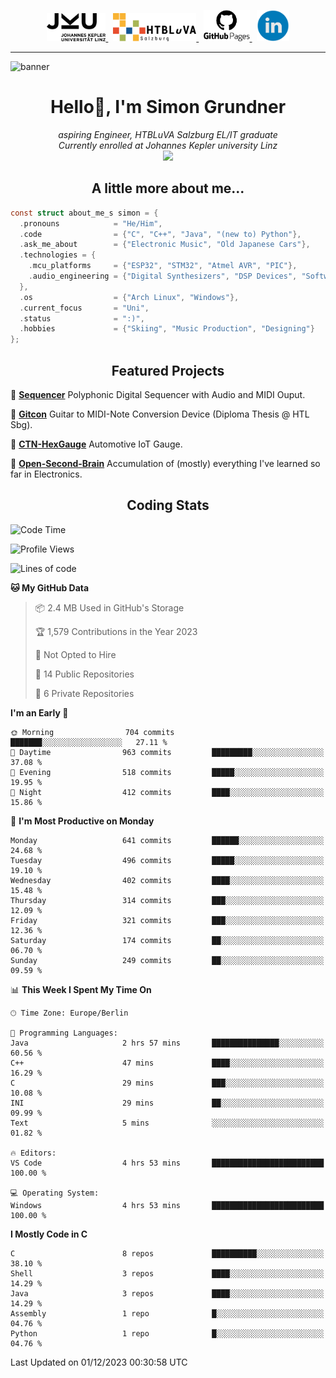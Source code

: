 <p align="center">
  <a href="https://www.jku.at/">
    <picture>
      <source media="(prefers-color-scheme: dark)" srcset="/images/jku_logo_weiss.png" height="45"/>
      <img alt="JKU Linz" src="/images/jku_logo_schwarz.png" height="45"/>
    </picture>
  </a> &nbsp;
   
  <a href="http://www.htl-salzburg.ac.at/startseite.html">
    <picture>
      <source media="(prefers-color-scheme: dark)" srcset="/images/htlbla_logo_weiss.png" height="45"/>
      <img alt="HTBLuVA Salzburg" src="/images/htlbla_logo_schwarz.png" height="45"/>
    </picture>
  </a> &nbsp;
   
  <a href="https://s-grundner.github.io/">
    <picture>
      <source media="(prefers-color-scheme: dark)" srcset="/images/pages_weiss.png" height="50"/>
      <img alt="Pages" src="/images/pages.png" height="50"/>
    </picture>
  </a> &nbsp;
  
  <a href="https://www.linkedin.com/in/simon-grundner/">
    <img alt="LinkedIn" src="/images/LinkedIn.png" height="50"/>
  </a>
</p>

---

![banner](https://github.com/s-grundner/s-grundner/assets/55248627/4d393e17-cc22-4aac-a59a-1279728b936f)

<h1 align="center">Hello👋, I'm Simon Grundner</h1>

<p align="center">
  <em>
    aspiring Engineer, HTBLuVA Salzburg EL/IT graduate<br>
    Currently enrolled at Johannes Kepler university Linz
    </a><br><img src="https://media.giphy.com/media/WUlplcMpOCEmTGBtBW/giphy.gif" width="40">
  </em><br>
</p>
 
<h2 align="center"> A little more about me...</h2>
  
```c
const struct about_me_s simon = {
  .pronouns            = "He/Him",
  .code                = {"C", "C++", "Java", "(new to) Python"},
  .ask_me_about        = {"Electronic Music", "Old Japanese Cars"},
  .technologies = { 
    .mcu_platforms     = {"ESP32", "STM32", "Atmel AVR", "PIC"},
    .audio_engineering = {"Digital Synthesizers", "DSP Devices", "Software Sounddesign"},
  },
  .os                  = {"Arch Linux", "Windows"},
  .current_focus       = "Uni",
  .status              = ":)",
  .hobbies             = {"Skiing", "Music Production", "Designing"}
};
 ```
<h2 align="center">Featured Projects</h2>

🎹 [**Sequencer**](https://github.com/s-grundner/HWEP-Sequencer) Polyphonic Digital Sequencer with Audio and MIDI Ouput. <br/>

🎸 [**Gitcon**](https://github.com/s-grundner/MTAP-MIDI-Guitar-Converter) Guitar to MIDI-Note Conversion Device (Diploma Thesis @ HTL Sbg). <br/>

🚗 [**CTN-HexGauge**](https://github.com/s-grundner/CTN-HexGauge) Automotive IoT Gauge. <br/>

🧠 [**Open-Second-Brain**](https://github.com/s-grundner/Elektronik) Accumulation of (mostly) everything I've learned so far in Electronics. <br/>

<h2 align="center"> Coding Stats </h2>

<!--START_SECTION:waka-->
![Code Time](http://img.shields.io/badge/Code%20Time-279%20hrs%2015%20mins-blue)

![Profile Views](http://img.shields.io/badge/Profile%20Views-13-blue)

![Lines of code](https://img.shields.io/badge/From%20Hello%20World%20I%27ve%20Written-21.4%20million%20lines%20of%20code-blue)

**🐱 My GitHub Data** 

> 📦 2.4 MB Used in GitHub's Storage 
 > 
> 🏆 1,579 Contributions in the Year 2023
 > 
> 🚫 Not Opted to Hire
 > 
> 📜 14 Public Repositories 
 > 
> 🔑 6 Private Repositories 
 > 
**I'm an Early 🐤** 

```text
🌞 Morning                704 commits         ███████░░░░░░░░░░░░░░░░░░   27.11 % 
🌆 Daytime                963 commits         █████████░░░░░░░░░░░░░░░░   37.08 % 
🌃 Evening                518 commits         █████░░░░░░░░░░░░░░░░░░░░   19.95 % 
🌙 Night                  412 commits         ████░░░░░░░░░░░░░░░░░░░░░   15.86 % 
```
📅 **I'm Most Productive on Monday** 

```text
Monday                   641 commits         ██████░░░░░░░░░░░░░░░░░░░   24.68 % 
Tuesday                  496 commits         █████░░░░░░░░░░░░░░░░░░░░   19.10 % 
Wednesday                402 commits         ████░░░░░░░░░░░░░░░░░░░░░   15.48 % 
Thursday                 314 commits         ███░░░░░░░░░░░░░░░░░░░░░░   12.09 % 
Friday                   321 commits         ███░░░░░░░░░░░░░░░░░░░░░░   12.36 % 
Saturday                 174 commits         ██░░░░░░░░░░░░░░░░░░░░░░░   06.70 % 
Sunday                   249 commits         ██░░░░░░░░░░░░░░░░░░░░░░░   09.59 % 
```


📊 **This Week I Spent My Time On** 

```text
🕑︎ Time Zone: Europe/Berlin

💬 Programming Languages: 
Java                     2 hrs 57 mins       ███████████████░░░░░░░░░░   60.56 % 
C++                      47 mins             ████░░░░░░░░░░░░░░░░░░░░░   16.29 % 
C                        29 mins             ███░░░░░░░░░░░░░░░░░░░░░░   10.08 % 
INI                      29 mins             ██░░░░░░░░░░░░░░░░░░░░░░░   09.99 % 
Text                     5 mins              ░░░░░░░░░░░░░░░░░░░░░░░░░   01.82 % 

🔥 Editors: 
VS Code                  4 hrs 53 mins       █████████████████████████   100.00 % 

💻 Operating System: 
Windows                  4 hrs 53 mins       █████████████████████████   100.00 % 
```

**I Mostly Code in C** 

```text
C                        8 repos             ██████████░░░░░░░░░░░░░░░   38.10 % 
Shell                    3 repos             ████░░░░░░░░░░░░░░░░░░░░░   14.29 % 
Java                     3 repos             ████░░░░░░░░░░░░░░░░░░░░░   14.29 % 
Assembly                 1 repo              █░░░░░░░░░░░░░░░░░░░░░░░░   04.76 % 
Python                   1 repo              █░░░░░░░░░░░░░░░░░░░░░░░░   04.76 % 
```




 Last Updated on 01/12/2023 00:30:58 UTC
<!--END_SECTION:waka-->
